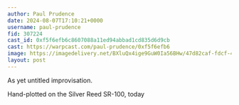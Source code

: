 ```yaml
---
author: Paul Prudence
date: 2024-08-07T17:10:21+0000
username: paul-prudence
fid: 307224
cast_id: 0xf5f6efb6c8607088a11ed94abbad1cd835d6d9cb
cast: https://warpcast.com/paul-prudence/0xf5f6efb6
image: https://imagedelivery.net/BXluQx4ige9GuW0Ia56BHw/47d82caf-fdcf-41aa-c2c6-43bc3bc0c800/original
layout: post
---
```

As yet untitled improvisation.  
  
Hand-plotted on the Silver Reed SR-100, today  

<img src='https://imagedelivery.net/BXluQx4ige9GuW0Ia56BHw/47d82caf-fdcf-41aa-c2c6-43bc3bc0c800/original' alt='' referrerpolicy='no-referrer'/>